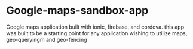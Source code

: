 # Google-maps-sandbox-app
Google maps application built with ionic, firebase, and cordova.
this app was built to be a starting point for any application wishing to utilize maps, geo-queryingm and geo-fencing
